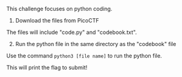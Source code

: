 This challenge focuses on python coding.

1. Download the files from PicoCTF

The files will include "code.py" and "codebook.txt".

2. Run the python file in the same directory as the "codebook" file

Use the command `python3 [file name]` to run the python file.

This will print the flag to submit!